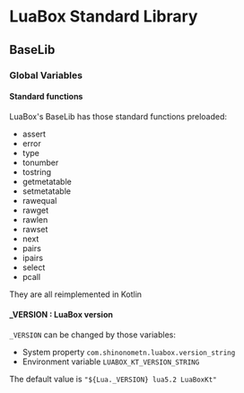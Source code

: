 # LuaBox Standard Library

## BaseLib

### Global Variables

#### Standard functions

LuaBox's BaseLib has those standard functions preloaded:

- assert
- error
- type
- tonumber
- tostring
- getmetatable
- setmetatable
- rawequal
- rawget
- rawlen
- rawset
- next
- pairs
- ipairs
- select
- pcall

They are all reimplemented in Kotlin

#### _VERSION : LuaBox version

`_VERSION` can be changed by those variables:

- System property `com.shinonometn.luabox.version_string`
- Environment variable `LUABOX_KT_VERSION_STRING`

The default value is `"${Lua._VERSION} lua5.2 LuaBoxKt"`